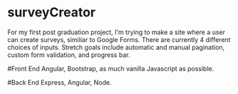 # surveyCreator

For my first post graduation project, I'm trying to make a site where a user can create
surveys, similiar to Google Forms.  There are currently 4 different choices of inputs.  Stretch goals include automatic and manual pagination, custom form validation, and progress bar.

#Front End
Angular, Bootstrap, as much vanilla Javascript as possible.

#Back End
Express, Angular, Node.

